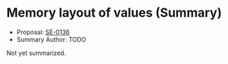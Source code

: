 # Memory layout of values (Summary)

* Proposal: [SE-0136](https://github.com/apple/swift-evolution/blob/main/proposals/0136-memory-layout-of-values.md)
* Summary Author: TODO

Not yet summarized.
